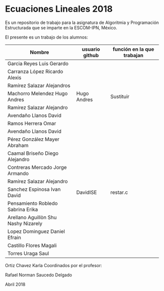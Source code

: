 # Ecuaciones Lineales 2018

Es un repositorio de trabajo para la asignatura de 
Algoritmia y Programación Estructurada 
que se imparte en la ESCOM-IPN, México.

El presente es un trabajo de los alumnos:

| Nombre             |  usuario github  |   función en la que trabajan |
|-------------------|------------------|--------------------|
| Garcia Reyes Luis Gerardo |   |   |
| Carranza López Ricardo Alexis |  |  |
| Ramírez Salazar Alejandros |  |  |
| Machorro Melendez Hugo Andres | Hugo Andres | Sustituir |
| Ramírez Salazar Alejandro   |  |  |
| Avendaño Llanos David |  |  |
| Ramos Herrera Omar |  |  |
| Avendaño Llanos David |  |  |
| Pérez González Mayer Abraham  |  |  |
| Caamal Briseño Diego Alejandro |  |  |
| Contreras Mercado Jorge Armando |  |  |
| Ramírez Salazar Alejandro  |  |  |
| Sanchez Espinosa Ivan David | DavidISE | restar.c |
| Pensamiento Robledo Sabrina Erika |  |  |
| Arellano Aguillòn Shu Nashy Nizarely  |  |  |
| Lopez Dominguez Daniel Efrain |  |  |
| Castillo Flores Magali |  |  |
| Torres Uraga Saul |  |  |
 Ortiz Chavez Karla 
Coordinados por el profesor:

Rafael Norman Saucedo Delgado

Abril 2018

